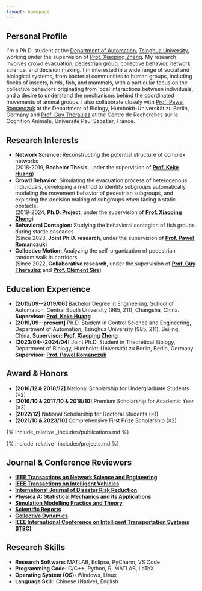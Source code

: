 ```yaml
---
layout: homepage
---
```


## Personal Profile

I'm a Ph.D. student at the <a href="https://www.au.tsinghua.edu.cn/" target="_blank"> Department of Automation</a>, <a href="https://www.tsinghua.edu.cn/" target="_blank"> Tsinghua University</a>, working under the supervision of <a href="https://www.au.tsinghua.edu.cn/info/1110/1580.htm" target="_blank"> Prof. Xiaoping Zheng</a>. My research involves crowd evacuation, pedestrian group, collective behavior, network science, and decision making. I'm interested in a wide range of social and biological systems, from bacterial communities to human groups, including flocks of insects, birds, fish, and mammals, with a particular focus on the collective behaviors originating from local interactions between individuals, and a desire to understand the mechanisms behind the coordinated movements of animal groups. I also collaborate closely with <a href="http://lab.romanczuk.de/people/" target="_blank"> Prof. Pawel Romanczuk</a> at the Department of Biology</a>, Humboldt-Universität zu Berlin</a>, Germany and <a href="https://crca.cbi-toulouse.fr/en/guytheraulaz/" target="_blank"> Prof. Guy Theraulaz</a> at the Centre de Recherches sur la Cognition Animale, Université Paul Sabatier, France.


## Research Interests
- **Network Science:**  Reconstructing the potential structure of complex networks
  <br>(2018-2019, **Bachelor Thesis**, under the supervision of **<a href="https://faculty.csu.edu.cn/huangkeke/zh_CN/index.htm" target="_blank"> Prof. Keke Huang</a>**)<br>
- **Crowd Behavior:**  Simulating the evacuation process of heterogenous individuals, developing a method to identify subgroups automatically, modeling the movement behavior of pedestrian subgroups, and exploring the decision making of subgroups when facing a static obstacle.
  <br>(2019-2024, **Ph.D. Project**, under the supervision of **<a href="https://www.au.tsinghua.edu.cn/info/1110/1580.htm" target="_blank"> Prof. Xiaoping Zheng</a>**)<br>
- **Behavioral Contagion:**  Studying the behavioral contagion of fish groups during startle cascades
  <br>(Since 2023, **Joint Ph.D. research**, under the supervision of **<a href="http://lab.romanczuk.de/people/" target="_blank"> Prof. Pawel Romanczuk</a>**)<br>
- **Collective Motion:**  Analyzing the self-organization of pedestrian random walk in corridors
  <br>(Since 2022, **Collaborative research**, under the supervision of **<a href="https://crca.cbi-toulouse.fr/en/guytheraulaz/" target="_blank"> Prof. Guy Theraulaz</a>** and **<a href="https://www.lpt.ups-tlse.fr/spip.php?article34&lang=fr" target="_blank"> Prof. Clément Sire</a>**)<br>


## Education Experience
- **[2015/09--2019/06]**  Bachelor Degree in Engineering, School of Automation, Central South University (985, 211), Changsha, China. **Supervisor: <a href="https://faculty.csu.edu.cn/huangkeke/zh_CN/index.htm" target="_blank"> Prof. Keke Huang</a>**
- **[2019/09--present]**  Ph.D. Student in Control Science and Engineering, Department of Automation, Tsinghua University (985, 211), Beijing, China. **Supervisor: <a href="https://www.au.tsinghua.edu.cn/info/1110/1580.htm" target="_blank"> Prof. Xiaoping Zheng</a>**
- **[2023/04--2024/04]**  Joint Ph.D. Student in Theoretical Biology, Department of Biology, Humboldt-Universität zu Berlin, Berlin, Germany. **Supervisor: <a href="http://lab.romanczuk.de/people/" target="_blank"> Prof. Pawel Romanczuk</a>**


## Award & Honors
- **[2016/12 & 2018/12]**  National Scholarship for Undergraduate Students (×2)
- **[2016/10 & 2017/10 & 2018/10]**  Premium Scholarship for Academic Year (×3)
- **[2022/12]**  National Scholarship for Doctoral Students (×1)
- **[2021/10 & 2023/10]**  Comprehensive First Prize Scholarship (×2)


{% include_relative _includes/publications.md %}

{% include_relative _includes/projects.md %}


<!-- 
## Collaborative Research

- **[Feb. 2023]** <a href="https://www.sciencedirect.com/science/article/pii/S089990072200346X" target="_blank">*Low muscle mass is associated with a higher risk of all–cause and cardiovascular disease–specific mortality in cancer survivors*</a> has been accepted by **Nutrition**. 
- **[Aug. 2021]** <a href="https://www.jmcp.org/doi/full/10.18553/jmcp.2021.27.10.1482" target="_blank">*Validation of EHR medication fill data obtained through electronic linkage with pharmacies*</a> has been accepted by the **Journal of Managed Care & Specialty Pharmacy**.
- **[Jan. 2021]** <a href="https://onlinelibrary.wiley.com/doi/abs/10.1111/jocd.13486" target="_blank">*Quantitative evaluation of rejuvenation treatment of nasolabial fold wrinkles by regression model and 3D photography*</a> has been accepted by the **Journal of Cosmetic Dermatology**.
-->

## Journal & Conference Reviewers
- **<a href="https://ieeexplore.ieee.org/xpl/RecentIssue.jsp?punumber=6488902" target="_blank"> IEEE Transactions on Network Science and Engineering </a>**
- **<a href="https://ieeexplore.ieee.org/xpl/RecentIssue.jsp?punumber=7274857"> IEEE Transactions on Intelligent Vehicles </a>**
- **<a href="https://www.sciencedirect.com/journal/international-journal-of-disaster-risk-reduction"> International Journal of Disaster Risk Reduction </a>**
- **<a href="https://www.sciencedirect.com/journal/physica-a-statistical-mechanics-and-its-applications?_gl=1*1apxcw5*_ga*MjAzMTYyNzg4Mi4xNjgyNjcxMzM1*_ga_4R527DM8F7*MTY5ODk1NDg2Mi4xNi4xLjE2OTg5NTQ4NzMuMC4wLjA." target="_blank"> Physica A: Statistical Mechanics and its Applications </a>**
- **<a href="https://www.sciencedirect.com/journal/simulation-modelling-practice-and-theory" target="_blank"> Simulation Modelling Practice and Theory </a>**
- **<a href="https://www.nature.com/srep/" target="_blank"> Scientific Reports </a>**
- **<a href="https://collective-dynamics.eu/index.php/cod/index" target="_blank"> Collective Dynamics </a>**
- **<a href="https://its.papercept.net/conferences/scripts/login.pl" target="_blank"> IEEE International Conference on Intelligent Transportation Systems (ITSC) </a>**


## Research Skills
- **Research Software:**  MATLAB, Eclipse, PyCharm, VS Code
- **Programming Code:**  C/C++, Python, R, MATLAB, LaTeX
- **Operating System (OS):**  Windows, Linux
- **Language Skill:**  Chinese (Native), English
